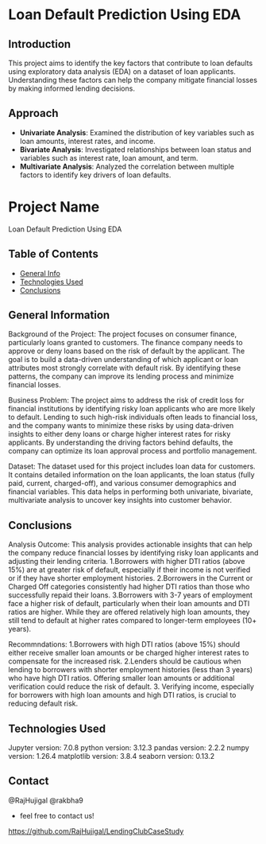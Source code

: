 # Loan Default Prediction Using EDA

## Introduction
This project aims to identify the key factors that contribute to loan defaults using exploratory data analysis (EDA) on a dataset of loan applicants. Understanding these factors can help the company mitigate financial losses by making informed lending decisions.

## Approach
- **Univariate Analysis**: Examined the distribution of key variables such as loan amounts, interest rates, and income.
- **Bivariate Analysis**: Investigated relationships between loan status and variables such as interest rate, loan amount, and term.
- **Multivariate Analysis**: Analyzed the correlation between multiple factors to identify key drivers of loan defaults.

# Project Name
Loan Default Prediction Using EDA

## Table of Contents
* [General Info](#general-information)
* [Technologies Used](#technologies-used)
* [Conclusions](#conclusions)

## General Information

Background of the Project: The project focuses on consumer finance, particularly loans granted to  customers. The finance company needs to approve or deny loans based on the risk of default by the applicant. The goal is to build a data-driven understanding of which applicant or loan attributes most strongly correlate with default risk. By identifying these patterns, the company can improve its lending process and minimize financial losses.

Business Problem: The project aims to address the risk of credit loss for financial institutions by identifying risky loan applicants who are more likely to default. Lending to such high-risk individuals often leads to financial loss, and the company wants to minimize these risks by using data-driven insights to either deny loans or charge higher interest rates for risky applicants. By understanding the driving factors behind defaults, the company can optimize its loan approval process and portfolio management.

Dataset: The dataset used for this project includes loan data for customers. It contains detailed information on the loan applicants, the loan status (fully paid, current, charged-off), and various consumer demographics and financial variables. This data helps in performing both univariate, bivariate, multivariate analysis to uncover key insights into customer behavior.

## Conclusions
Analysis Outcome:
This analysis provides actionable insights that can help the company reduce financial losses by identifying risky loan applicants and adjusting their lending criteria.
1.Borrowers with higher DTI ratios (above 15%) are at greater risk of default, especially if their income is not verified or if they have shorter employment histories.
2.Borrowers in the Current or Charged Off categories consistently had higher DTI ratios than those who successfully repaid their loans.
3.Borrowers with 3-7 years of employment face a higher risk of default, particularly when their loan amounts and DTI ratios are higher. While they are offered relatively high loan amounts, they still tend to default at higher rates compared to longer-term employees (10+ years).


Recommndations:
1.Borrowers with high DTI ratios (above 15%) should either receive smaller loan amounts or be charged higher interest rates to compensate for the increased risk. 
2.Lenders should be cautious when lending to borrowers with shorter employment histories (less than 3 years) who have high DTI ratios. Offering smaller loan amounts or additional verification could reduce the risk of default.
3. Verifying income, especially for borrowers with high loan amounts and high DTI ratios, is crucial to reducing default risk. 

## Technologies Used
Jupyter version: 7.0.8
python version: 3.12.3
pandas version: 2.2.2
numpy version: 1.26.4
matplotlib version: 3.8.4
seaborn version: 0.13.2

## Contact
@RajHujigal
@rakbha9
- feel free to contact us!


https://github.com/RajHujigal/LendingClubCaseStudy
